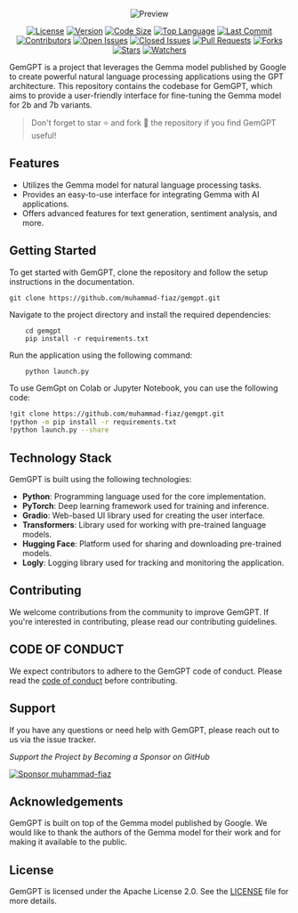 <div style="text-align: center;">
    
![Preview ](https://github.com/muhammad-fiaz/GemGPT/assets/75434191/9c6566ca-db7f-49e2-9ddd-0781edea042f)

[![License](https://img.shields.io/github/license/muhammad-fiaz/gemgpt)](./LICENSE)
[![Version](https://img.shields.io/github/v/release/muhammad-fiaz/gemgpt)](https://github.com/muhammad-fiaz/gemgpt/releases)
[![Code Size](https://img.shields.io/github/languages/code-size/muhammad-fiaz/gemgpt)](https://github.com/muhammad-fiaz/gemgpt)
[![Top Language](https://img.shields.io/github/languages/top/muhammad-fiaz/gemgpt)](https://github.com/muhammad-fiaz/gemgpt)
[![Last Commit](https://img.shields.io/github/last-commit/muhammad-fiaz/gemgpt)](https://github.com/muhammad-fiaz/gemgpt/commits/main)
[![Contributors](https://img.shields.io/github/contributors/muhammad-fiaz/gemgpt)](https://github.com/muhammad-fiaz/gemgpt/graphs/contributors)
[![Open Issues](https://img.shields.io/github/issues-raw/muhammad-fiaz/gemgpt)](https://github.com/muhammad-fiaz/gemgpt/issues)
[![Closed Issues](https://img.shields.io/github/issues-closed-raw/muhammad-fiaz/gemgpt)](https://github.com/muhammad-fiaz/gemgpt/issues?q=is%3Aissue+is%3Aclosed)
[![Pull Requests](https://img.shields.io/github/issues-pr-raw/muhammad-fiaz/gemgpt)](https://github.com/muhammad-fiaz/gemgpt/pulls)
[![Forks](https://img.shields.io/github/forks/muhammad-fiaz/gemgpt?style=social)](https://github.com/muhammad-fiaz/gemgpt/network/members)
[![Stars](https://img.shields.io/github/stars/muhammad-fiaz/gemgpt?style=social)](https://github.com/muhammad-fiaz/gemgpt/stargazers)
[![Watchers](https://img.shields.io/github/watchers/muhammad-fiaz/gemgpt?style=social)](https://github.com/muhammad-fiaz/gemgpt/watchers)

</div>

GemGPT is a project that leverages the Gemma model published by Google to create powerful natural language processing applications using the GPT architecture. This repository contains the codebase for GemGPT, which aims to provide a user-friendly interface for fine-tuning the Gemma model for 2b and 7b variants.

> Don't forget to star ⭐ and fork 🍴 the repository if you find GemGPT useful!

## Features

- Utilizes the Gemma model for natural language processing tasks.
- Provides an easy-to-use interface for integrating Gemma with AI applications.
- Offers advanced features for text generation, sentiment analysis, and more.

## Getting Started

To get started with GemGPT, clone the repository and follow the setup instructions in the documentation.

```shell
git clone https://github.com/muhammad-fiaz/gemgpt.git
```
Navigate to the project directory and install the required dependencies:
    
```shell
    cd gemgpt
    pip install -r requirements.txt
```
Run the application using the following command:

```shell
    python launch.py
```
To use GemGpt on Colab or Jupyter Notebook, you can use the following code:

```bash
!git clone https://github.com/muhammad-fiaz/gemgpt.git
!python -m pip install -r requirements.txt
!python launch.py --share
```


## Technology Stack

GemGPT is built using the following technologies:

- **Python**: Programming language used for the core implementation.
- **PyTorch**: Deep learning framework used for training and inference.
- **Gradio**: Web-based UI library used for creating the user interface.
- **Transformers**: Library used for working with pre-trained language models.
- **Hugging Face**: Platform used for sharing and downloading pre-trained models.
- **Logly**: Logging library used for tracking and monitoring the application.


## Contributing

We welcome contributions from the community to improve GemGPT. If you're interested in contributing, please read our contributing guidelines.

## CODE OF CONDUCT

We expect contributors to adhere to the GemGPT code of conduct. Please read the [code of conduct](./CODE_OF_CONDUCT.md) before contributing.

## Support

If you have any questions or need help with GemGPT, please reach out to us via the issue tracker.

_Support the Project by Becoming a Sponsor on GitHub_

[![Sponsor muhammad-fiaz](https://img.shields.io/badge/Sponsor-%231EAEDB.svg?&style=for-the-badge&logo=GitHub-Sponsors&logoColor=white)](https://github.com/sponsors/muhammad-fiaz)

## Acknowledgements

GemGPT is built on top of the Gemma model published by Google. We would like to thank the authors of the Gemma model for their work and for making it available to the public.

## License

GemGPT is licensed under the Apache License 2.0. See the [LICENSE](./LICENSE) file for more details.
